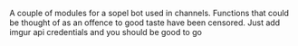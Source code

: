A couple of modules for a sopel bot used in channels. Functions that could be thought of as an offence to good taste have been censored.
Just add imgur api credentials and you should be good to go
